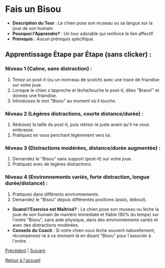 # Fais un Bisou

- **Description du Tour** : Le chien pose son museau ou sa langue sur la joue de son humain.
- **Pourquoi l'Apprendre?** : Un tour adorable qui renforce le lien affectif.
- **Prérequis** : Aucun prérequis spécifique.

## Apprentissage Étape par Étape (sans clicker) :

### Niveau 1 (Calme, sans distraction) :
1. Tenez un post-it (ou un morceau de scotch) avec une trace de friandise sur votre joue.
2. Lorsque le chien s'approche et lèche/touche le post-it, dites "Bravo!" et donnez une friandise.
3. Introduisez le mot "Bisou" au moment où il touche.

### Niveau 2 (Légères distractions, courte distance/durée) :
1. Réduisez la taille du post-it, puis retirez-le juste avant qu'il ne vous embrasse.
2. Pratiquez en vous penchant légèrement vers lui.

### Niveau 3 (Distractions modérées, distance/durée augmentée) :
1. Demandez le "Bisou" sans support (post-it) sur votre joue.
2. Pratiquez avec de légères distractions.

### Niveau 4 (Environnements variés, forte distraction, longue durée/distance) :
1. Pratiquez dans différents environnements.
2. Demandez le "Bisou" depuis différentes positions (assis, debout).

- **Quand l'Exercice est Maîtrisé?** : Le chien pose son museau ou lèche la joue de son humain de manière immédiate et fiable (90% du temps) sur l'ordre "Bisou", sans aide physique, dans des environnements variés et avec des distractions modérées.
- **Conseils du Coach** : Si votre chien vous lèche souvent naturellement, récompensez-le à ce moment-là en disant "Bisou" pour l'associer à l'ordre. 

[Précédent](./au_pied.md) | [Suivant](./cache_cache.md)

[Retour à l'accueil](../index.md) 
